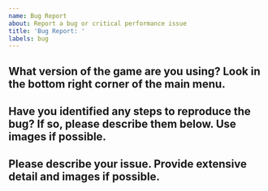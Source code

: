 ```yaml
---
name: Bug Report
about: Report a bug or critical performance issue
title: 'Bug Report: '
labels: bug
---
```


## What version of the game are you using? Look in the bottom right corner of the main menu.

## Have you identified any steps to reproduce the bug? If so, please describe them below. Use images if possible.

## Please describe your issue. Provide extensive detail and images if possible.
